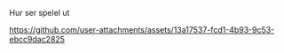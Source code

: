 Hur ser spelel ut 



https://github.com/user-attachments/assets/13a17537-fcd1-4b93-9c53-ebcc9dac2825

